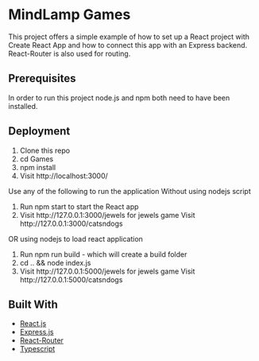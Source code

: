 # MindLamp Games

This project offers a simple example of how to set up a React project with Create React App and how to connect this app with an Express backend. React-Router is also used for routing.

## Prerequisites
In order to run this project node.js and npm both need to have been installed.

## Deployment
<ol>
<li>Clone this repo</li>
<li>cd Games</li>
<li>npm install</li>
<li>Visit http://localhost:3000/</li>
</ol>
Use any of the following to run the application Without using nodejs script
<ol>
<li>Run npm start to start the React app</li>
<li>Visit http://127.0.0.1:3000/jewels for jewels game Visit http://127.0.0.1:3000/catsndogs</li>
</ol>
OR using nodejs to load react application
<ol>
<li>Run npm run build - which will create a build folder</li>
  <li>cd .. && node index.js</li>
<li>Visit http://127.0.0.1:5000/jewels for jewels game Visit http://127.0.0.1:5000/catsndogs</li>
</ol>

## Built With

* [React.js](https://reactjs.org/)
* [Express.js](https://expressjs.com/)
* [React-Router](https://reacttraining.com/react-router/core/guides/philosophy)
* [Typescript](https://www.typescriptlang.org/)
